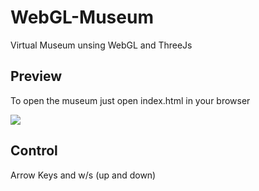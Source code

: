 # WebGL-Museum
Virtual Museum unsing WebGL and ThreeJs

## Preview

To open the museum just open index.html in your browser

![](preview.gif)

## Control
Arrow Keys and w/s (up and down)
